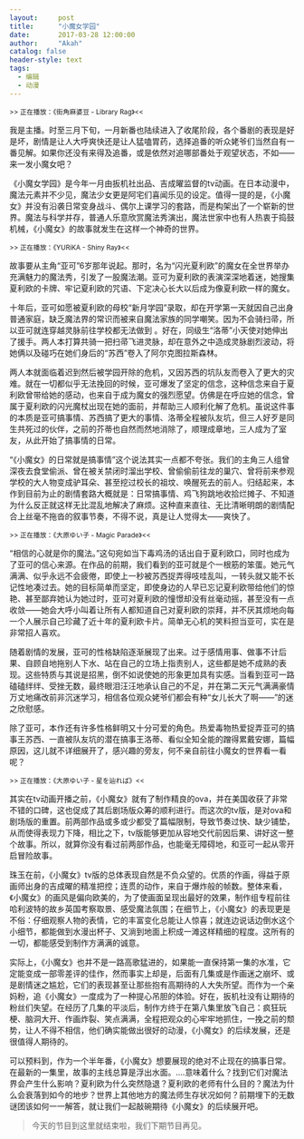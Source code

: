 ```yaml
---
layout:     post
title:      "小魔女学园"
date:       2017-03-28 12:00:00
author:     "Akah"
catalog: false
header-style: text
tags:
  - 编辑
  - 动漫
---
```


<small> >> 正在播放：《街角麻婆豆 - Library Rag》<< </small>

我是主播。时至三月下旬，一月新番也陆续进入了收尾阶段，各个番剧的表现是好是坏，剧情是让人大呼爽快还是让人猛嗑胃药，选择追番的听众姥爷们当然自有一番见解。如果你还没有来得及追番，或是依然对追哪部番处于观望状态，不如——来一发小魔女吧？

《小魔女学园》是今年一月由扳机社出品、吉成曜监督的tv动画。在日本动漫中，魔法元素并不少见，魔法少女更是阿宅们喜闻乐见的设定。值得一提的是，《小魔女》并没有沿袭日常变身战斗、偶尔上课学习的套路，而是构架出了一个崭新的世界。魔法与科学并存，普通人乐意欣赏魔法秀演出，魔法世家中也有人热衷于捣鼓机械，《小魔女》的故事就发生在这样一个神奇的世界。

 

<small> >> 正在播放：《YURiKA - Shiny Ray》<< </small>

故事要从主角“亚可”6岁那年说起。那时，名为“闪光夏利欧”的魔女在全世界举办充满魅力的魔法秀，引发了一股魔法潮。亚可为夏利欧的表演深深地着迷，她搜集夏利欧的卡牌、牢记夏利欧的咒语、下定决心长大以后成为像夏利欧一样的魔女。

十年后，亚可如愿被夏利欧的母校“新月学园”录取，却在开学第一天就因自己出身普通家庭，缺乏魔法界的常识而被来自魔法家族的同学嘲笑。因为不会骑扫帚，所以亚可就连穿越灵脉前往学校都无法做到 。好在，同级生“洛蒂”小天使对她伸出了援手。两人本打算共骑一把扫帚飞进灵脉，却在意外之中造成灵脉剧烈波动，将她俩以及碰巧在她们身后的“苏西”卷入了阿尔克图拉斯森林。

两人本就面临着迟到然后被学园开除的危机，又因苏西的坑队友而卷入了更大的灾难。就在一切都似乎无法挽回的时候，亚可爆发了坚定的信念，这种信念来自于夏利欧曾带给她的感动，也来自于成为魔女的强烈愿望。仿佛是在呼应她的信念，曾属于夏利欧的闪光魔杖出现在她的面前，并帮助三人顺利化解了危机。虽说这件事的本质是亚可搞事情、苏西搞了更大的事情、洛蒂全程被队友坑，但三人好歹是同生共死过的伙伴，之前的芥蒂也自然而然地消除了，顺理成章地，三人成为了室友，从此开始了搞事情的日常。

“《小魔女》的日常就是搞事情”这个说法其实一点都不夸张。我们的主角三人组曾深夜去食堂偷派、曾在被关禁闭时溜出学校、曾偷偷前往龙的巢穴、曾将前来参观学校的大人物变成驴耳朵、甚至挖过校长的祖坟、唤醒死去的前人。归结起来，本作到目前为止的剧情套路大概就是：日常搞事情、鸡飞狗跳地收拾烂摊子、不知道为什么反正就这样无比混乱地解决了麻烦。这种直来直往、无比清晰明朗的剧情配合上丝毫不拖沓的叙事节奏，不得不说，真是让人觉得太——爽快了。

 

<small> >> 正在播放：《大原ゆい子 - Magic Parade》<< </small>

“相信的心就是你的魔法。”这句宛如当下毒鸡汤的话出自于夏利欧口，同时也成为了亚可的信心来源。在作品的前期，我们看到的亚可就是个一根筋的笨蛋。她元气满满、似乎永远不会疲倦，即使上一秒被苏西捉弄得吱哇乱叫，一转头就又能不长记性地凑过去。她的目标简单而坚定，即使身边的人早已忘记夏利欧带给他们的惊艳、甚至鄙弃她认为她过时，亚可对夏利欧的憧憬却没有丝毫动摇，甚至没有一点收敛——她会大呼小叫着让所有人都知道自己对夏利欧的崇拜，并不厌其烦地向每一个人展示自己珍藏了近十年的夏利欧卡片。简单无心机的笑料担当亚可，实在是非常招人喜欢。

随着剧情的发展，亚可的性格缺陷逐渐展现了出来。过于感情用事、做事不计后果、自顾自地拖别人下水、站在自己的立场上指责别人，这些都是她不成熟的表现。这些特质与其说是招黑，倒不如说使她的形象更加具有实感。当看到亚可一路磕磕绊绊、受挫无数，最终眼泪汪汪地承认自己的不足，并在第二天元气满满豪情万丈地痛改前非沉迷学习，相信各位观众姥爷们都会有种“女儿长大了啊——”的迷之欣慰感。

除了亚可，本作还有许多性格鲜明又十分可爱的角色。热爱毒物热爱捉弄亚可的搞事王苏西、一直被队友坑的潜在搞事王洛蒂、看似全知全能的蹭得累戴安娜，篇幅原因，这儿就不详细展开了，感兴趣的旁友，何不亲自前往小魔女的世界看一看呢？

 

<small> >> 正在播放：《大原ゆい子 - 星を辿れば》<< </small>

其实在tv动画开播之前，《小魔女》就有了制作精良的ova，并在美国收获了非常不错的口碑，这也促成了其后剧场版众筹的顺利进行。而这次的tv版，是对ova和剧场版的重置。前两部作品或多或少都受了篇幅限制，导致节奏过快、缺少铺垫，从而使得表现力下降，相比之下，tv版能够更加从容地交代前因后果、讲好这一整个故事。所以，就算你没有看过前两部作品，也能毫无障碍地，和亚可一起从零开启冒险故事。

珠玉在前，《小魔女》tv版的总体表现自然是不负众望的。优质的作画，得益于原画师出身的吉成曜的精准把控；连贯的动作，来自于爆炸般的帧数。整体来看，《小魔女》的画风是偏向欧美的，为了使画面呈现出最好的效果，制作组专程前往哈利波特的故乡英国考察取景、感受魔法氛围；在细节上，《小魔女》的表现更是不俗：仔细观察人物的表情，它的丰富变化总能让人惊喜；就连边说话边倒水这个小细节，都能做到水漫出杯子、又淌到地面上积成一滩这样精细的程度。这所有的一切，都能感受到制作方满满的诚意。

实际上，《小魔女》也并不是一路高歌猛进的，如果能一直保持第一集的水准，它定能变成一部零差评的佳作，然而事实上却是，后面有几集或是作画迷之崩坏、或是剧情迷之尴尬，它们的表现甚至让那些抱有高期待的人大失所望。而作为一个亲妈粉，追《小魔女》一度成为了一种提心吊胆的体验。好在，扳机社没有让期待的粉丝们失望。在经历了几集的平淡后，制作方终于在第八集里放飞自己：疯狂玩梗、脑洞大开、作画炸裂、笑点满满，全程把观众的心牢牢地抓住，一挽之前的颓势，让人不得不相信，他们确实能做出很好的动漫，《小魔女》的后续发展，还是很值得人期待的。

可以预料到，作为一个半年番，《小魔女》想要展现的绝对不止现在的搞事日常。在最新的一集里，故事的主线总算是浮出水面。....意味着什么？找到它们对魔法界会产生什么影响？夏利欧为什么突然隐退？夏利欧的老师有什么目的？魔法为什么会衰落到如今的地步？世界上其他地方的魔法师生存状况如何？前期埋下的无数谜团该如何一一解答，就让我们一起敲碗期待《小魔女》的后续展开吧。




> 今天的节目到这里就结束啦，我们下期节目再见。



